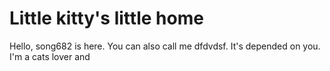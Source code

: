 # Little kitty's little home 
Hello, song682 is here. You can also call me dfdvdsf. It's depended on you.
I'm a cats lover and 
